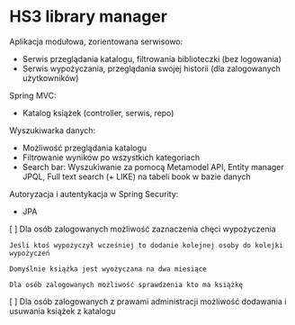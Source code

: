 # HS3 library manager

Aplikacja modułowa, zorientowana serwisowo:
- Serwis przeglądania katalogu, filtrowania biblioteczki (bez logowania)
- Serwis wypożyczania, przeglądania swojej historii (dla zalogowanych użytkowników)

Spring MVC:
- Katalog książek (controller, serwis, repo)

Wyszukiwarka danych:
- Możliwość przeglądania katalogu
- Filtrowanie wyników po wszystkich kategoriach
- Search bar: Wyszukiwanie za pomocą Metamodel API, Entity manager JPQL, Full text search (+ LIKE) na tabeli book w bazie danych

Autoryzacja i autentykacja w Spring Security:
- JPA


[ ] Dla osób zalogowanych możliwość zaznaczenia chęci wypożyczenia

    Jeśli ktoś wypożyczył wcześniej to dodanie kolejnej osoby do kolejki wypożyczeń
    
    Domyślnie książka jest wyożyczana na dwa miesiące

    Dla osób zalogowanych możliwość sprawdzenia kto ma książkę

[ ] Dla osób zalogowanych z prawami administracji możliwość dodawania i usuwania książek z katalogu

